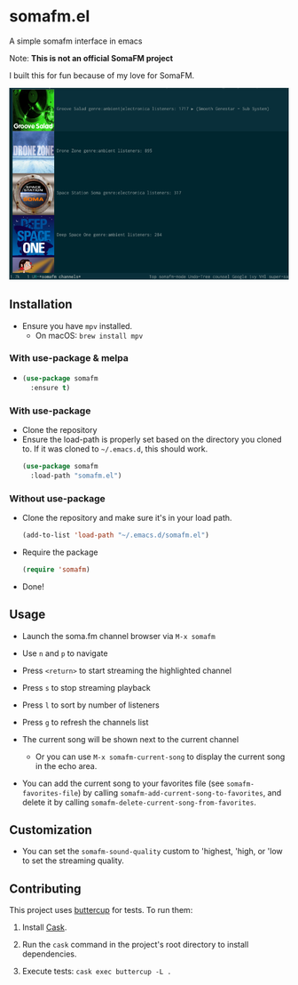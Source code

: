 # somafm.el
A simple somafm interface in emacs

Note: **This is not an official SomaFM project**

I built this for fun because of my love for SomaFM.

![somafm.el screenshot](/screenshot.png "somafm.el screenshot")

## Installation
- Ensure you have `mpv` installed.
  - On macOS: `brew install mpv`

### With use-package & melpa
- ```lisp
  (use-package somafm
    :ensure t)
  ```

### With use-package
- Clone the repository
- Ensure the load-path is properly set based on the directory you cloned to.
  If it was cloned to `~/.emacs.d`, this should work.
  ```lisp
  (use-package somafm
    :load-path "somafm.el")
  ```
### Without use-package
- Clone the repository and make sure it's in your load path.
  ```lisp
  (add-to-list 'load-path "~/.emacs.d/somafm.el")
  ```
- Require the package
  ```lisp
  (require 'somafm)
  ```
- Done!

## Usage
- Launch the soma.fm channel browser via `M-x somafm`
- Use `n` and `p` to navigate
- Press `<return>` to start streaming the highlighted channel
- Press `s` to stop streaming playback
- Press `l` to sort by number of listeners
- Press `g` to refresh the channels list

- The current song will be shown next to the current channel
  - Or you can use `M-x somafm-current-song` to display the current song in the echo area.

- You can add the current song to your favorites file (see
  `somafm-favorites-file`) by calling
  `somafm-add-current-song-to-favorites`, and delete it by calling
  `somafm-delete-current-song-from-favorites`.

## Customization

- You can set the `somafm-sound-quality` custom to 'highest, 'high, or 'low to set the streaming quality.

## Contributing

This project uses
[buttercup](https://github.com/jorgenschaefer/emacs-buttercup) for
tests. To run them:

1. Install [Cask](https://github.com/cask/cask).

2. Run the `cask` command in the project's root directory to install
   dependencies.

3. Execute tests: `cask exec buttercup -L .`
